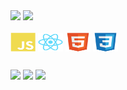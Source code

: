 
<div>
  <img height="180em" src="https://github-readme-stats.vercel.app/api?username=Bia-Novais&show_icons=true&theme=algolia&locale=pt-br">
  <img height="180em" src="https://github-readme-stats.vercel.app/api/top-langs/?username=Bia-Novais&layout=compact&theme=algolia&locale=pt-br">
</div>
<div style="display: inline_block"><br>
  <img align="center" height="30" width="40" src="https://raw.githubusercontent.com/devicons/devicon/master/icons/javascript/javascript-plain.svg">
<!--<img align="center" height="30" width="40" src="https://raw.githubusercontent.com/devicons/devicon/master/icons/typescript/typescript-plain.svg">-->
  <img align="center" height="30" width="40" src="https://raw.githubusercontent.com/devicons/devicon/master/icons/react/react-original.svg">
  <img align="center" height="30" width="40" src="https://raw.githubusercontent.com/devicons/devicon/master/icons/html5/html5-original.svg">
  <img align="center" height="30" width="40" src="https://raw.githubusercontent.com/devicons/devicon/master/icons/css3/css3-original.svg">
 <!--<img align="center" height="30" width="40" src="https://raw.githubusercontent.com/devicons/devicon/master/icons/python/python-original.svg">-->
 <!--<img align="center" height="30" width="40" src="https://raw.githubusercontent.com/devicons/devicon/master/icons/csharp/csharp-original.svg">-->
</div>
  
  ##
 
<div> 
  <a href="https://instagram.com/bia_novais742" target="_blank"><img src="https://img.shields.io/badge/-Instagram-%23E4405F?style=for-the-badge&logo=instagram&logoColor=white" target="_blank"></a>
  <a href = "mailto:bianovais08@gmail.com"><img src="https://img.shields.io/badge/-Gmail-%23333?style=for-the-badge&logo=gmail&logoColor=white" target="_blank"></a>
  <a href="https://www.linkedin.com/in/ana-beatriz-novais-pereira-213008299" target="_blank"><img src="https://img.shields.io/badge/-LinkedIn-%230077B5?style=for-the-badge&logo=linkedin&logoColor=white" target="_blank"></a> 
</div>
  <source media="(prefers-color-scheme: light)" srcset="https://raw.githubusercontent.com/Bia-Novais/Bia-Novais/output/github-contribution-grid-snake.svg">
